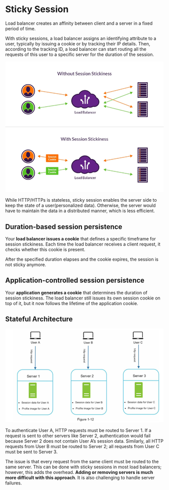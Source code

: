 # Sticky Session

Load balancer creates an affinity between client and a server in a fixed period of time.

With sticky sessions, a load balancer assigns an identifying attribute to a user, typically by issuing a cookie or by tracking 
their IP details. Then, according to the tracking ID, a load balancer can start routing 
all the requests of this user to a specific server for the duration of the session.

![img.png](sticky.png)

While HTTP/HTTPs is stateless, sticky session enables the server side to keep the state of a user(personalized data).
Otherwise, the server would have to maintain the data in a distributed manner, which is less efficient.


## Duration-based session persistence

Your **load balancer issues a cookie** that defines a specific timeframe for session stickiness. 
Each time the load balancer receives a client request, it checks whether this cookie is present.

After the specified duration elapses and the cookie expires, the session is not sticky anymore.

## Application-controlled session persistence

Your **application generates a cookie** that determines the duration of session stickiness.
The load balancer still issues its own session cookie on top of it, but it now follows the 
lifetime of the application cookie.

## Stateful Architecture

![img.png](stateful.png)

To authenticate User A, HTTP requests must be routed to Server 1. 
If a request is sent to other servers like Server 2, authentication would fail because Server 2 does not contain 
User A’s session data. Similarly, all HTTP requests from User B must be routed to Server 2; 
all requests from User C must be sent to Server 3.

The issue is that every request from the same client must be routed to the same server. 
This can be done with sticky sessions in most load balancers; 
however, this adds the overhead. 
**Adding or removing servers is much more difficult with this approach**. 
It is also challenging to handle server failures.